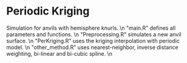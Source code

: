 # Periodic Kriging
Simulation for anvils with hemisphere knurls. \n
"main.R" defines all parameters and functions. \n
"Preprocessing.R" simulates a new anvil surface. \n
"PerKriging.R" uses the kriging interpolation with periodic model. \n
"other_method.R" uses nearest-neighbor, inverse distance weighting, bi-linear and bi-cubic spline. \n
